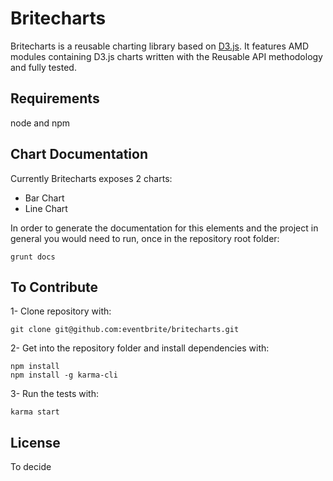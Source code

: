 Britecharts
====

Britecharts is a reusable charting library based on [D3.js](http://d3js.org/). It features AMD modules containing D3.js charts written with the Reusable API methodology and fully tested.

## Requirements
node and npm

## Chart Documentation
Currently Britecharts exposes 2 charts:
  * Bar Chart
  * Line Chart    

In order to generate the documentation for this elements and the project in general you would need to run, once in the repository root folder:

    grunt docs


## To Contribute

1- Clone repository with:

    git clone git@github.com:eventbrite/britecharts.git


2- Get into the repository folder and install dependencies with:

    npm install
    npm install -g karma-cli


3- Run the tests with:

    karma start


## License
To decide
